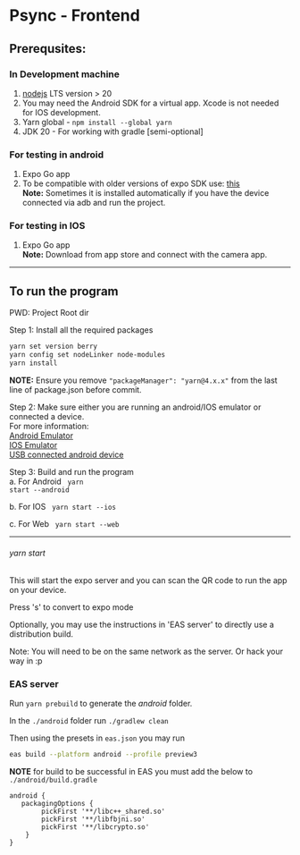 # Psync - Frontend

## Prerequsites:

### In Development machine
1. [nodejs](https://nodejs.org/en/download/prebuilt-installer) LTS version > 20
2. You may need the Android SDK for a virtual app. Xcode is not needed for IOS development.
3. Yarn global - `npm install --global yarn`
4. JDK 20 - For working with gradle [semi-optional]

### For testing in android
1. Expo Go app
2. To be compatible with older versions of expo SDK use: [this](https://expo.dev/go)
<br><b>Note:</b> Sometimes it is installed automatically if you have the device connected via adb and run the project. 

### For testing in IOS
1. Expo Go app
<br><b>Note:</b> Download from app store and connect with the camera app.
*************************************

## To run the program

PWD: Project Root dir

Step 1: Install all the required packages
```sh
yarn set version berry
yarn config set nodeLinker node-modules
yarn install
```

**NOTE:** Ensure you remove `"packageManager": "yarn@4.x.x"` from the last line of package.json before commit.

Step 2: Make sure either you are running an android/IOS emulator or connected a device. 
<br>For more information:
<br>[Android Emulator](https://docs.expo.dev/workflow/android-studio-emulator/)
<br>[IOS Emulator](https://docs.expo.dev/workflow/ios-simulator/)
<br>[USB connected android device](https://developer.android.com/studio/run/device#developer-device-options)

Step 3: Build and run the program<br>
a. For Android
<code>
yarn start --android
</code>

b. For IOS
<code>
yarn start --ios
</code>

c. For Web
<code>
yarn start --web
</code>
*************************************

###### yarn start
This will start the expo server and you can scan the QR code to run the app on your device.

Press 's' to convert to expo mode

Optionally, you may use the instructions in 'EAS server' to directly use a distribution build.

Note: You will need to be on the same network as the server. Or hack your way in :p

### EAS server

Run `yarn prebuild` to generate the *android* folder.

In the `./android` folder run `./gradlew clean`

Then using the presets in `eas.json` you may run 

```sh
eas build --platform android --profile preview3 
```

**NOTE** for build to be successful in EAS you must add the below to `./android/build.gradle`

```
android {
   packagingOptions {
        pickFirst '**/libc++_shared.so'
        pickFirst '**/libfbjni.so'
        pickFirst '**/libcrypto.so'
    }
}
```

